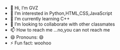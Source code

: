 - 👋 Hi, I’m GVZ
- 👀 I’m interested in Python,HTML,CSS,JavaScript
- 🌱 I’m currently learning C++
- 💞️ I’m looking to collaborate with other classmates
- 📫 How to reach me ...no,you can not reach me
- 😄 Pronouns: 😄
- ⚡ Fun fact: woohoo




<!---
gvzgithub/gvzgithub is a ✨ special ✨ repository because its `README.md` (this file) appears on your GitHub profile.
You can click the Preview link to take a look at your changes.
--->
